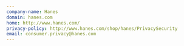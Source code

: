 ```yaml
---
company-name: Hanes
domain: hanes.com
home: http://www.hanes.com/
privacy-policy: http://www.hanes.com/shop/hanes/PrivacySecurity
email: consumer.privacy@hanes.com
---
```




